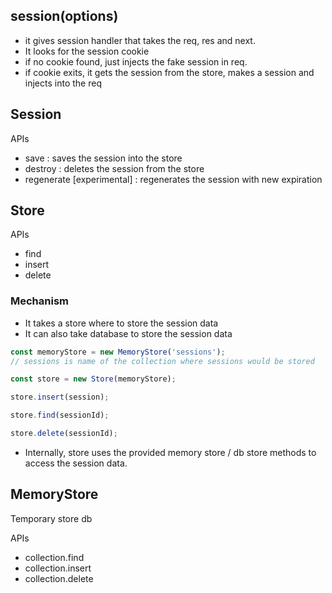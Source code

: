 ## session(options)

* it gives session handler that takes the req, res and next.
* It looks for the session cookie
* if no cookie found, just injects the fake session in req.
* if cookie exits, it gets the session from the store, makes a session and injects into the req

## Session

APIs

* save : saves the session into the store
* destroy : deletes the session from the store
* regenerate [experimental] : regenerates the session with new expiration

## Store

APIs

* find
* insert
* delete

### Mechanism

* It takes a store where to store the session data
* It can also take database to store the session data

``` js
const memoryStore = new MemoryStore('sessions');
// sessions is name of the collection where sessions would be stored

const store = new Store(memoryStore);

store.insert(session);

store.find(sessionId);

store.delete(sessionId);
```

* Internally, store uses the provided memory store / db store methods to access the session data.

## MemoryStore

Temporary store db

APIs

* collection.find
* collection.insert
* collection.delete


